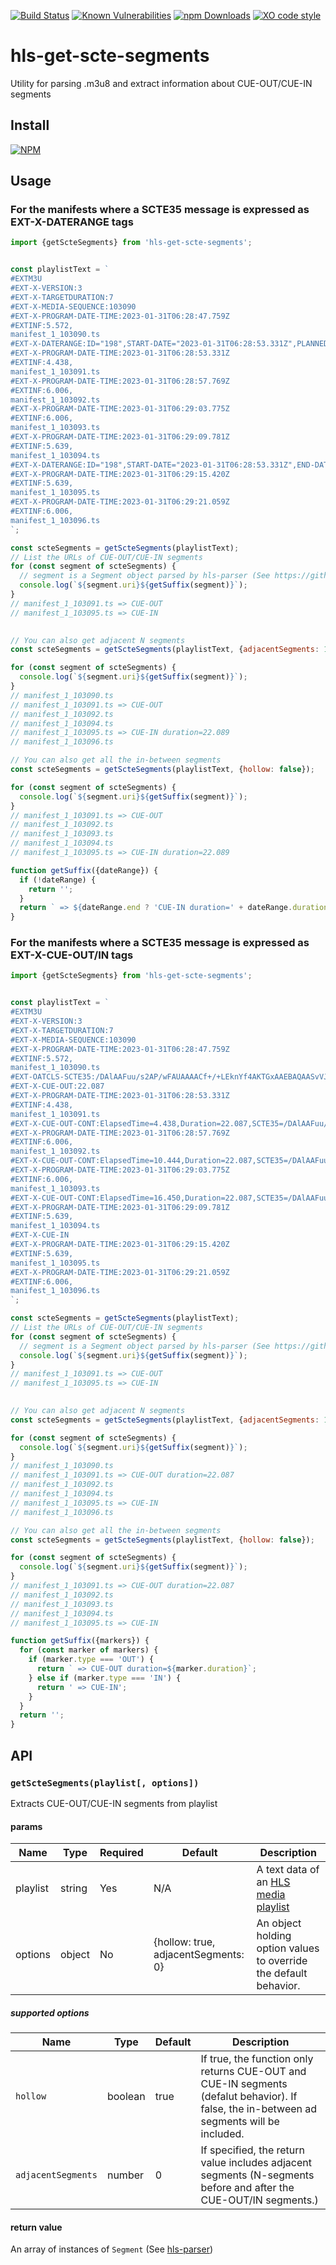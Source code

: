 [![Build Status](https://img.shields.io/github/workflow/status/kuu/hls-get-scte-segments/HLS%20get%20SCTE%20segments%20tests)](https://github.com/kuu/hls-get-scte-segments/actions/workflows/tests.yml)
[![Known Vulnerabilities](https://snyk.io/test/github/kuu/hls-get-scte-segments/badge.svg)](https://snyk.io/test/github/kuu/hls-get-scte-segments)
[![npm Downloads](https://img.shields.io/npm/dw/hls-get-scte-segments.svg?style=flat-square)](https://npmjs.com/hls-get-scte-segments)
[![XO code style](https://img.shields.io/badge/code_style-XO-5ed9c7.svg)](https://github.com/sindresorhus/xo)

# hls-get-scte-segments
Utility for parsing .m3u8 and extract information about CUE-OUT/CUE-IN segments

## Install
[![NPM](https://nodei.co/npm/hls-get-scte-segments.png?mini=true)](https://nodei.co/npm/hls-get-scte-segments/)

## Usage
### For the manifests where a SCTE35 message is expressed as EXT-X-DATERANGE tags
```js
import {getScteSegments} from 'hls-get-scte-segments';


const playlistText = `
#EXTM3U
#EXT-X-VERSION:3
#EXT-X-TARGETDURATION:7
#EXT-X-MEDIA-SEQUENCE:103090
#EXT-X-PROGRAM-DATE-TIME:2023-01-31T06:28:47.759Z
#EXTINF:5.572,
manifest_1_103090.ts
#EXT-X-DATERANGE:ID="198",START-DATE="2023-01-31T06:28:53.331Z",PLANNED-DURATION=22.087,SCTE35-OUT=0xFC302500000003289800FFF01405000000C67FEFFECA4EF5BDFE010BC8DC0EAC000000002B9AD333
#EXT-X-PROGRAM-DATE-TIME:2023-01-31T06:28:53.331Z
#EXTINF:4.438,
manifest_1_103091.ts
#EXT-X-PROGRAM-DATE-TIME:2023-01-31T06:28:57.769Z
#EXTINF:6.006,
manifest_1_103092.ts
#EXT-X-PROGRAM-DATE-TIME:2023-01-31T06:29:03.775Z
#EXTINF:6.006,
manifest_1_103093.ts
#EXT-X-PROGRAM-DATE-TIME:2023-01-31T06:29:09.781Z
#EXTINF:5.639,
manifest_1_103094.ts
#EXT-X-DATERANGE:ID="198",START-DATE="2023-01-31T06:28:53.331Z",END-DATE="2023-01-31T06:29:08.146Z",DURATION=22.089
#EXT-X-PROGRAM-DATE-TIME:2023-01-31T06:29:15.420Z
#EXTINF:5.639,
manifest_1_103095.ts
#EXT-X-PROGRAM-DATE-TIME:2023-01-31T06:29:21.059Z
#EXTINF:6.006,
manifest_1_103096.ts
`;

const scteSegments = getScteSegments(playlistText);
// List the URLs of CUE-OUT/CUE-IN segments
for (const segment of scteSegments) {
  // segment is a Segment object parsed by hls-parser (See https://github.com/kuu/hls-parser)
  console.log(`${segment.uri}${getSuffix(segment)}`);
}
// manifest_1_103091.ts => CUE-OUT
// manifest_1_103095.ts => CUE-IN
  

// You can also get adjacent N segments
const scteSegments = getScteSegments(playlistText, {adjacentSegments: 1});

for (const segment of scteSegments) {
  console.log(`${segment.uri}${getSuffix(segment)}`);
}
// manifest_1_103090.ts 
// manifest_1_103091.ts => CUE-OUT
// manifest_1_103092.ts
// manifest_1_103094.ts
// manifest_1_103095.ts => CUE-IN duration=22.089
// manifest_1_103096.ts

// You can also get all the in-between segments
const scteSegments = getScteSegments(playlistText, {hollow: false});

for (const segment of scteSegments) {
  console.log(`${segment.uri}${getSuffix(segment)}`);
}
// manifest_1_103091.ts => CUE-OUT
// manifest_1_103092.ts
// manifest_1_103093.ts
// manifest_1_103094.ts
// manifest_1_103095.ts => CUE-IN duration=22.089

function getSuffix({dateRange}) {
  if (!dateRange) {
    return '';
  }
  return ` => ${dateRange.end ? 'CUE-IN duration=' + dateRange.duration : 'CUE-OUT'}`;
}

```

### For the manifests where a SCTE35 message is expressed as EXT-X-CUE-OUT/IN tags
```js
import {getScteSegments} from 'hls-get-scte-segments';


const playlistText = `
#EXTM3U
#EXT-X-VERSION:3
#EXT-X-TARGETDURATION:7
#EXT-X-MEDIA-SEQUENCE:103090
#EXT-X-PROGRAM-DATE-TIME:2023-01-31T06:28:47.759Z
#EXTINF:5.572,
manifest_1_103090.ts
#EXT-OATCLS-SCTE35:/DAlAAFuu/s2AP/wFAUAAAACf+/+LEknYf4AKTGxAAEBAQAASvVJ6w==
#EXT-X-CUE-OUT:22.087
#EXT-X-PROGRAM-DATE-TIME:2023-01-31T06:28:53.331Z
#EXTINF:4.438,
manifest_1_103091.ts
#EXT-X-CUE-OUT-CONT:ElapsedTime=4.438,Duration=22.087,SCTE35=/DAlAAFuu/s2AP/wFAUAAAACf+/+LEknYf4AKTGxAAEBAQAASvVJ6w==
#EXT-X-PROGRAM-DATE-TIME:2023-01-31T06:28:57.769Z
#EXTINF:6.006,
manifest_1_103092.ts
#EXT-X-CUE-OUT-CONT:ElapsedTime=10.444,Duration=22.087,SCTE35=/DAlAAFuu/s2AP/wFAUAAAACf+/+LEknYf4AKTGxAAEBAQAASvVJ6w==
#EXT-X-PROGRAM-DATE-TIME:2023-01-31T06:29:03.775Z
#EXTINF:6.006,
manifest_1_103093.ts
#EXT-X-CUE-OUT-CONT:ElapsedTime=16.450,Duration=22.087,SCTE35=/DAlAAFuu/s2AP/wFAUAAAACf+/+LEknYf4AKTGxAAEBAQAASvVJ6w==
#EXT-X-PROGRAM-DATE-TIME:2023-01-31T06:29:09.781Z
#EXTINF:5.639,
manifest_1_103094.ts
#EXT-X-CUE-IN
#EXT-X-PROGRAM-DATE-TIME:2023-01-31T06:29:15.420Z
#EXTINF:5.639,
manifest_1_103095.ts
#EXT-X-PROGRAM-DATE-TIME:2023-01-31T06:29:21.059Z
#EXTINF:6.006,
manifest_1_103096.ts
`;

const scteSegments = getScteSegments(playlistText);
// List the URLs of CUE-OUT/CUE-IN segments
for (const segment of scteSegments) {
  // segment is a Segment object parsed by hls-parser (See https://github.com/kuu/hls-parser)
  console.log(`${segment.uri}${getSuffix(segment)}`);
}
// manifest_1_103091.ts => CUE-OUT
// manifest_1_103095.ts => CUE-IN
  

// You can also get adjacent N segments
const scteSegments = getScteSegments(playlistText, {adjacentSegments: 1});

for (const segment of scteSegments) {
  console.log(`${segment.uri}${getSuffix(segment)}`);
}
// manifest_1_103090.ts 
// manifest_1_103091.ts => CUE-OUT duration=22.087
// manifest_1_103092.ts
// manifest_1_103094.ts
// manifest_1_103095.ts => CUE-IN
// manifest_1_103096.ts

// You can also get all the in-between segments
const scteSegments = getScteSegments(playlistText, {hollow: false});

for (const segment of scteSegments) {
  console.log(`${segment.uri}${getSuffix(segment)}`);
}
// manifest_1_103091.ts => CUE-OUT duration=22.087
// manifest_1_103092.ts
// manifest_1_103093.ts
// manifest_1_103094.ts
// manifest_1_103095.ts => CUE-IN

function getSuffix({markers}) {
  for (const marker of markers) {
    if (marker.type === 'OUT') {
      return ` => CUE-OUT duration=${marker.duration}`;
    } else if (marker.type === 'IN') {
      return ' => CUE-IN';
    }
  }
  return '';
}

```

## API

### `getScteSegments(playlist[, options])`
Extracts CUE-OUT/CUE-IN segments from playlist

#### params
| Name     | Type   | Required | Default | Description   |
| -------- | ------ | -------- | ------- | ------------- |
| playlist | string | Yes      | N/A     | A text data of an [HLS media playlist](https://datatracker.ietf.org/doc/html/draft-pantos-hls-rfc8216bis#section-4.1) |
| options  | object | No       | {hollow: true, adjacentSegments: 0} | An object holding option values to override the default behavior.  |

##### supported options
| Name       | Type    | Default | Description   |
| ---------- | ------- | ------- | ------------- |
| `hollow` | boolean | true   | If true, the function only returns CUE-OUT and CUE-IN segments (defalut behavior). If false, the in-between ad segments will be included.|
| `adjacentSegments` | number | 0   | If specified, the return value includes adjacent segments (N-segments before and after the CUE-OUT/IN segments.)|

#### return value
An array of instances of `Segment` (See [hls-parser](https://github.com/kuu/hls-parser/blob/master/README.md#data-format))
